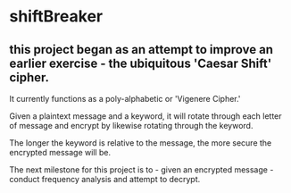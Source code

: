 # shiftBreaker

## this project began as an attempt to improve an earlier exercise - the ubiquitous 'Caesar Shift' cipher.  

It currently functions as a poly-alphabetic or 'Vigenere Cipher.'

Given a plaintext message and a keyword, it will rotate through each letter of message and encrypt by likewise rotating through the keyword.

The longer the keyword is relative to the message, the more secure the encrypted message will be.

The next milestone for this project is to - given an encrypted message - conduct frequency analysis and attempt to decrypt.
